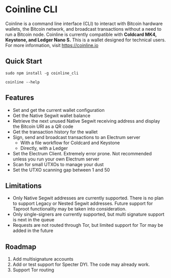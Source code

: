 # Coinline CLI

Coinline is a command line interface (CLI) to interact with Bitcoin hardware wallets, the Bitcoin network, and broadcast transactions without a need to run a Bitcoin node. Coinline is currently compatible with **********************************************Coldcard MK4, Keystone, and Ledger Nano S.********************************************** This is a wallet designed for technical users. For more information, visit https://coinline.io

## Quick Start

`sudo npm install -g coinline_cli`

`coinline --help`

## Features

- Set and get the current wallet configuration
- Get the Native Segwit wallet balance
- Retrieve the next unused Native Segwit receiving address and display the Bitcoin URI as a QR code
- Get the transaction history for the wallet
- Sign, send and broadcast transactions to an Electrum server
    - With a file workflow for Coldcard and Keystone
    - Directly, with a Ledger
- Set the Electrum Client. Extremely error prone. Not recommended unless you run your own Electrum server
- Scan for small UTXOs to manage your dust
- Set the UTXO scanning gap between 1 and 50

## Limitations

- Only Native Segwit addresses are currently supported. There is no plan to support Legacy or Nested Segwit addresses. Future support for Taproot functionality may be taken into consideration.
- Only single-signers are currently supported, but multi signature support is next in the queue
- Requests are not routed through Tor, but limited support for Tor may be added in the future

## Roadmap

1. Add multisignature accounts
2. Add or test support for Specter DYI. The code may already work.
3. Support Tor routing
